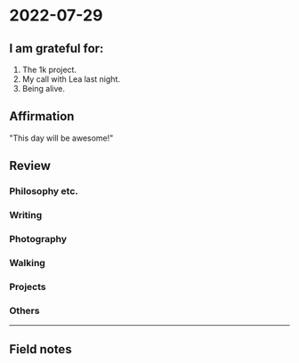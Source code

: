 # 2022-07-29

## I am grateful for:
1. The 1k project.
2. My call with Lea last night.
3. Being alive.

## Affirmation

"This day will be awesome!"

## Review
### Philosophy etc.

### Writing

### Photography

### Walking

### Projects

### Others

---
## Field notes